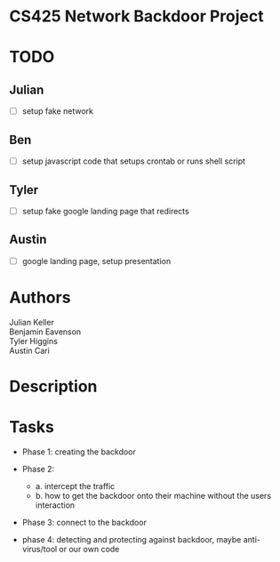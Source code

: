 # CS425 Network Backdoor Project #

# TODO
## Julian
- [ ] setup fake network

## Ben
- [ ] setup javascript code that setups crontab or runs shell script

## Tyler
- [ ] setup fake google landing page that redirects 

## Austin
- [ ] google landing page, setup presentation



# Authors #
Julian Keller  
Benjamin Eavenson  
Tyler Higgins  
Austin Cari  

# Description #

# Tasks
- Phase 1: creating the backdoor

- Phase 2: 
    - a. intercept the traffic
    - b. how to get the backdoor onto their machine without the users interaction

- Phase 3: connect to the backdoor

- phase 4: detecting and protecting against backdoor, maybe anti-virus/tool or our own code

